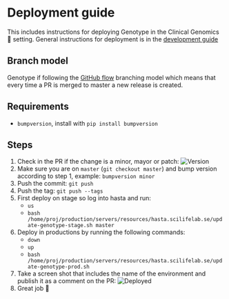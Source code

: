 # Deployment guide
This includes instructions for deploying Genotype in the Clinical Genomics :hospital: setting. General instructions for deployment is in the [development guide][development-guide]

## Branch model

Genotype if following the [GitHub flow][gh-flow] branching model which means that every time a PR is merged to master a new release is created.

## Requirements

- `bumpversion`, install with `pip install bumpversion`

## Steps

1. Check in the PR if the change is a minor, mayor or patch: ![Version][pr-version]
1. Make sure you are on `master` (`git checkout master`) and bump version according to step 1, example: `bumpversion minor`
1. Push the commit: `git push`
1. Push the tag: `git push --tags`
1. First deploy on stage so log into hasta and run:
    - `us`
    - `bash /home/proj/production/servers/resources/hasta.scilifelab.se/update-genotype-stage.sh master`
1. Deploy in productions by running the following commands:
    - `down`
    - `up`
    - `bash /home/proj/production/servers/resources/hasta.scilifelab.se/update-genotype-prod.sh`
1. Take a screen shot that includes the name of the environment and publish it as a comment on the PR: ![Deployed][confirm-deploy]
1. Great job :whale2:


[pr-version]: docs/img/version.png
[confirm-deploy]: docs/img/confirm_deploy.png
[development-guide]: http://www.clinicalgenomics.se/development/publish/prod/
[gh-flow]: http://www.clinicalgenomics.se/development/dev/models/#rolling-release-github-flow
